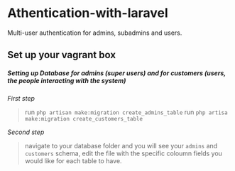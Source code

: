 # Athentication-with-laravel
Multi-user authentication for admins, subadmins and users.

## Set up your vagrant box



##### Setting up Database for admins (super users) and for customers (users, the people interacting with the system)

*First step*
> run `php artisan make:migration create_admins_table`
> run `php artisa make:migration create_customers_table`

*Second step*
> navigate to your database folder and you will see your `admins` and `customers` schema, edit the file with the specific coloumn fields you would like for each table to have.



